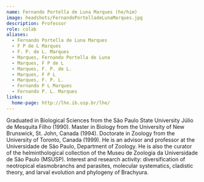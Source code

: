 ```yaml
---
name: Fernando Portella de Luna Marques (he/him)
image: headshots/FernandoPortelladeLunaMarques.jpg
description: Professor
role: colab
aliases:
  - Fernando Portella de Luna Marques
  - F P de L Marques
  - F. P. de L. Marques
  - Marques, Fernando Portella de Luna
  - Marques, F P de L
  - Marques, F. P. de L.
  - Marques, F P L
  - Marques, F. P. L.
  - Fernando P L Marques
  - Fernando P. L. Marques
links:
  home-page: http://lhe.ib.usp.br/lhe/
---
```


Graduated in Biological Sciences from the São Paulo State University Júlio de Mesquita Filho (1990). Master in Biology from the University of New Brunswick, St. John, Canada (1994). Doctorate in Zoology from the University of Toronto, Canada (1999). He is an advisor and professor at the Universidade de São Paulo, Department of Zoology. He is also the curator of the helminthological collection of the Museu de Zoologia da Universidade de São Paulo (MSUSP). Interest and research activity: diversification of neotropical elasmobranchs and parasites, molecular systematics, cladistic theory, and larval evolution and phylogeny of Brachyura.
